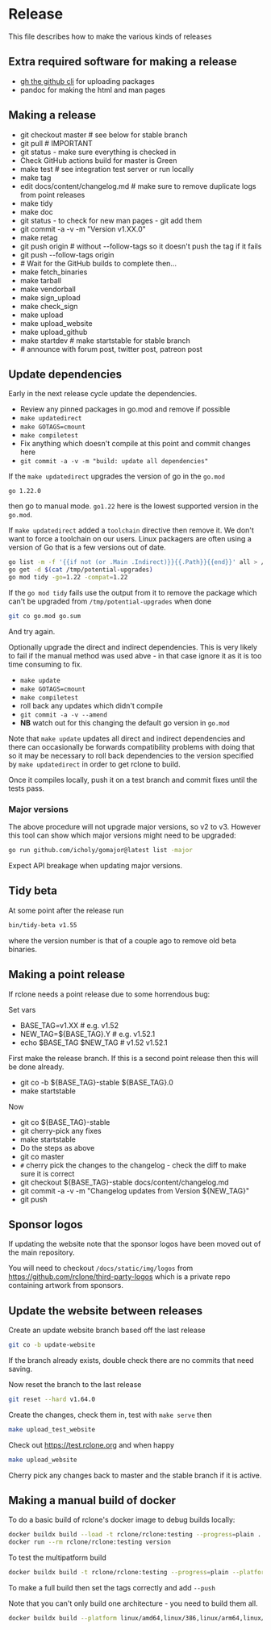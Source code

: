 # Release

This file describes how to make the various kinds of releases

## Extra required software for making a release

- [gh the github cli](https://github.com/cli/cli) for uploading packages
- pandoc for making the html and man pages

## Making a release

- git checkout master # see below for stable branch
- git pull # IMPORTANT
- git status - make sure everything is checked in
- Check GitHub actions build for master is Green
- make test # see integration test server or run locally
- make tag
- edit docs/content/changelog.md # make sure to remove duplicate logs from point
  releases
- make tidy
- make doc
- git status - to check for new man pages - git add them
- git commit -a -v -m "Version v1.XX.0"
- make retag
- git push origin # without --follow-tags so it doesn't push the tag if it fails
- git push --follow-tags origin
- \# Wait for the GitHub builds to complete then...
- make fetch_binaries
- make tarball
- make vendorball
- make sign_upload
- make check_sign
- make upload
- make upload_website
- make upload_github
- make startdev # make startstable for stable branch
- \# announce with forum post, twitter post, patreon post

## Update dependencies

Early in the next release cycle update the dependencies.

- Review any pinned packages in go.mod and remove if possible
- `make updatedirect`
- `make GOTAGS=cmount`
- `make compiletest`
- Fix anything which doesn't compile at this point and commit changes here
- `git commit -a -v -m "build: update all dependencies"`

If the `make updatedirect` upgrades the version of go in the `go.mod`

```text
go 1.22.0
```

then go to manual mode. `go1.22` here is the lowest supported version
in the `go.mod`.

If `make updatedirect` added a `toolchain` directive then remove it.
We don't want to force a toolchain on our users. Linux packagers are
often using a version of Go that is a few versions out of date.

```sh
go list -m -f '{{if not (or .Main .Indirect)}}{{.Path}}{{end}}' all > /tmp/potential-upgrades
go get -d $(cat /tmp/potential-upgrades)
go mod tidy -go=1.22 -compat=1.22
```

If the `go mod tidy` fails use the output from it to remove the
package which can't be upgraded from `/tmp/potential-upgrades` when
done

```sh
git co go.mod go.sum
```

And try again.

Optionally upgrade the direct and indirect dependencies. This is very
likely to fail if the manual method was used abve - in that case
ignore it as it is too time consuming to fix.

- `make update`
- `make GOTAGS=cmount`
- `make compiletest`
- roll back any updates which didn't compile
- `git commit -a -v --amend`
- **NB** watch out for this changing the default go version in `go.mod`

Note that `make update` updates all direct and indirect dependencies
and there can occasionally be forwards compatibility problems with
doing that so it may be necessary to roll back dependencies to the
version specified by `make updatedirect` in order to get rclone to
build.

Once it compiles locally, push it on a test branch and commit fixes
until the tests pass.

### Major versions

The above procedure will not upgrade major versions, so v2 to v3.
However this tool can show which major versions might need to be
upgraded:

```sh
go run github.com/icholy/gomajor@latest list -major
```

Expect API breakage when updating major versions.

## Tidy beta

At some point after the release run

```sh
bin/tidy-beta v1.55
```

where the version number is that of a couple ago to remove old beta binaries.

## Making a point release

If rclone needs a point release due to some horrendous bug:

Set vars

- BASE_TAG=v1.XX          # e.g. v1.52
- NEW_TAG=${BASE_TAG}.Y   # e.g. v1.52.1
- echo $BASE_TAG $NEW_TAG # v1.52 v1.52.1

First make the release branch.  If this is a second point release then
this will be done already.

- git co -b ${BASE_TAG}-stable ${BASE_TAG}.0
- make startstable

Now

- git co ${BASE_TAG}-stable
- git cherry-pick any fixes
- make startstable
- Do the steps as above
- git co master
- `#` cherry pick the changes to the changelog - check the diff to make sure it
  is correct
- git checkout ${BASE_TAG}-stable docs/content/changelog.md
- git commit -a -v -m "Changelog updates from Version ${NEW_TAG}"
- git push

## Sponsor logos

If updating the website note that the sponsor logos have been moved out of the
main repository.

You will need to checkout `/docs/static/img/logos` from <https://github.com/rclone/third-party-logos>
which is a private repo containing artwork from sponsors.

## Update the website between releases

Create an update website branch based off the last release

```sh
git co -b update-website
```

If the branch already exists, double check there are no commits that need saving.

Now reset the branch to the last release

```sh
git reset --hard v1.64.0
```

Create the changes, check them in, test with `make serve` then

```sh
make upload_test_website
```

Check out <https://test.rclone.org> and when happy

```sh
make upload_website
```

Cherry pick any changes back to master and the stable branch if it is active.

## Making a manual build of docker

To do a basic build of rclone's docker image to debug builds locally:

```sh
docker buildx build --load -t rclone/rclone:testing --progress=plain .
docker run --rm rclone/rclone:testing version
```

To test the multipatform build

```sh
docker buildx build -t rclone/rclone:testing --progress=plain --platform linux/amd64,linux/386,linux/arm64,linux/arm/v7,linux/arm/v6 .
```

To make a full build then set the tags correctly and add `--push`

Note that you can't only build one architecture - you need to build them all.

```sh
docker buildx build --platform linux/amd64,linux/386,linux/arm64,linux/arm/v7,linux/arm/v6 -t rclone/rclone:1.54.1 -t rclone/rclone:1.54 -t rclone/rclone:1 -t rclone/rclone:latest --push .
```
